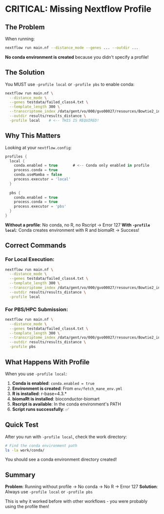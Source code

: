 # CRITICAL: Missing Nextflow Profile

## The Problem

When running:
```bash
nextflow run main.nf --distance_mode --genes ... --outdir ...
```

**No conda environment is created** because you didn't specify a profile!

## The Solution

You MUST use `-profile local` or `-profile pbs` to enable conda:

```bash
nextflow run main.nf \
  --distance_mode \
  --genes testdata/failed_class4.txt \
  --template_length 300 \
  --transcriptome_index /data/gent/vo/000/gvo00027/resources/Bowtie2_index/Homo_sapiens/Transcriptome_Homo_sapiens.GRCh38.109.chrIS_spikes_45S/bowtie2_index \
  --outdir results/results_distance \
  -profile local    # <-- THIS IS REQUIRED!
```

## Why This Matters

Looking at your `nextflow.config`:

```groovy
profiles { 
  local {
    conda.enabled = true       # <-- Conda only enabled in profile
    process.conda = true
    conda.useMamba = false
    process.executor = 'local'
  }
  
  pbs {
    conda.enabled = true
    process.conda = true
    process.executor = 'pbs'
  }
}
```

**Without a profile**: No conda, no R, no Rscript → Error 127
**With `-profile local`**: Conda creates environment with R and biomaRt → Success!

## Correct Commands

### For Local Execution:
```bash
nextflow run main.nf \
  --distance_mode \
  --genes testdata/failed_class4.txt \
  --template_length 300 \
  --transcriptome_index /data/gent/vo/000/gvo00027/resources/Bowtie2_index/Homo_sapiens/Transcriptome_Homo_sapiens.GRCh38.109.chrIS_spikes_45S/bowtie2_index \
  --outdir results/results_distance \
  -profile local
```

### For PBS/HPC Submission:
```bash
nextflow run main.nf \
  --distance_mode \
  --genes testdata/failed_class4.txt \
  --template_length 300 \
  --transcriptome_index /data/gent/vo/000/gvo00027/resources/Bowtie2_index/Homo_sapiens/Transcriptome_Homo_sapiens.GRCh38.109.chrIS_spikes_45S/bowtie2_index \
  --outdir results/results_distance \
  -profile pbs
```

## What Happens With Profile

When you use `-profile local`:

1. **Conda is enabled**: `conda.enabled = true`
2. **Environment is created**: From `env/fetch_mane_env.yml`
3. **R is installed**: r-base=4.3.* 
4. **biomaRt is installed**: bioconductor-biomart
5. **Rscript is available**: In the conda environment's PATH
6. **Script runs successfully**: ✅

## Quick Test

After you run with `-profile local`, check the work directory:
```bash
# Find the conda environment path
ls -la work/conda/
```

You should see a conda environment directory created!

## Summary

**Problem**: Running without profile → No conda → No R → Error 127
**Solution**: Always use `-profile local` or `-profile pbs`

This is why it worked before with other workflows - you were probably using the profile then!
